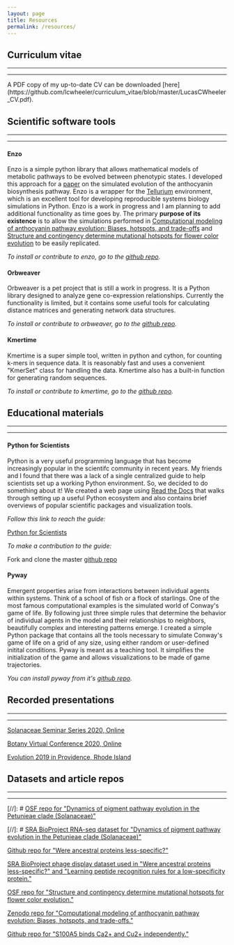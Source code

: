 ```yaml
---
layout: page
title: Resources
permalink: /resources/
---
```


## Curriculum vitae
<hr><hr>
A PDF copy of my up-to-date CV can be downloaded [here](https://github.com/lcwheeler/curriculum_vitae/blob/master/LucasCWheeler_CV.pdf). 


## Scientific software tools
<hr><hr>

#### Enzo

Enzo is a simple python library that allows mathematical models of metabolic pathways to be evolved between phenotypic states. I developed this approach for a [paper](https://www.biorxiv.org/content/early/2019/01/03/511089) on the simulated evolution of the anthocyanin biosynthesis pathway. Enzo is a wrapper for the [Tellurium](http://tellurium.analogmachine.org/) environment, which is an excellent tool for developing reproducible systems biology simulations in Python. Enzo is a work in progress and I am planning to add additional functionality as time goes by. The primary **purpose of its existence** is to allow the simulations performed in [Computational modeling of anthocyanin pathway evolution: Biases, hotspots, and trade-offs](https://www.biorxiv.org/content/early/2019/01/03/511089) and [Structure and contingency determine mutational hotspots for flower color evolution](https://www.biorxiv.org/content/10.1101/2020.08.18.256503v1) to be easily replicated. 

*To install or contribute to enzo, go to the [github repo](https://github.com/lcwheeler/enzo).*


#### Orbweaver

Orbweaver is a pet project that is still a work in progress. It is a Python library designed to analyze gene co-expression relationships. Currently the functionality is limited, but it contains some useful tools for calculating distance matrices and generating network data structures.

*To install or contribute to orbweaver, go to the [github repo](https://github.com/lcwheeler/orbweaver).*


#### Kmertime

Kmertime is a super simple tool, written in python and cython, for counting k-mers in sequence data. It is reasonably fast and uses a convenient "KmerSet" class for handling the data. Kmertime also has a built-in function for generating random sequences. 

*To install or contribute to kmertime, go to the [github repo](https://github.com/lcwheeler/kmertime).*


## Educational materials
<hr><hr>

#### Python for Scientists

Python is a very useful programming language that has become increasingly popular in the scientifc community in recent years. 
My friends and I found that there was a lack of a single centralized guide to help scientists set up a working Python environment. 
So, we decided to do something about it! We created a web page using [Read the Docs](https://readthedocs.org/) that walks through 
setting up a useful Python ecosystem and also contains brief overviews of popular scientific packages and visualization tools. 

*Follow this link to reach the guide:* 

[Python for Scientists](https://python-for-scientists.readthedocs.io/en/latest/#)


*To make a contribution to the guide:* 

Fork and clone the master [github repo](https://github.com/Zsailer/python-for-scientists)


#### Pyway
Emergent properties arise from interactions between individual agents within systems. Think of a school of fish or a flock of starlings. One of the most famous computational examples is the simulated world of Conway's game of life. By following just three simple rules that determine the behavior of individual agents in the model and their relationships to neighbors, beautifully complex and interesting patterns emerge. I created a simple Python package that contains all the tools necessary to simulate Conway's game of life on a grid of any size, using either random or user-defined initital conditions. Pyway is meant as a teaching tool. It simplifies the initialization of the game and allows visualizations to be made of game trajectories. 

*You can install pyway from it's [github repo](https://github.com/lcwheeler/pyway).* 


## Recorded presentations
<hr><hr>

[Solanaceae Seminar Series 2020, Online](https://www.youtube.com/watch?v=OhSREoCemU0&feature=youtu.be)

[Botany Virtual Conference 2020, Online](https://www.youtube.com/watch?v=FpXiIhmI6p8&t=21s)

[Evolution 2019 in Providence, Rhode Island](https://www.youtube.com/watch?v=py3jSv0BCgE)


## Datasets and article repos
<hr><hr>

[//]: # [OSF repo for "Dynamics of pigment pathway evolution in the Petunieae clade (Solanaceae)"](https://osf.io/b7gcp/)


[//]: # [SRA BioProject RNA-seq dataset for "Dynamics of pigment pathway evolution in the Petunieae clade (Solanaceae)"](https://www.ncbi.nlm.nih.gov/sra/PRJNA746328)


[Github repo for "Were ancestral proteins less-specific?"](https://github.com/harmslab/were-anc-less-specific)


[SRA BioProject phage display dataset used in "Were ancestral proteins less-specific?" and "Learning peptide recognition rules for a low-specificity protein."](https://www.ncbi.nlm.nih.gov/bioproject?LinkName=sra_bioproject&from_uid=11384227)


[OSF repo for "Structure and contingency determine mutational hotspots for flower color evolution."](https://osf.io/kxr23/)


[Zenodo repo for "Computational modeling of anthocyanin pathway evolution: Biases, hotspots, and trade-offs."](https://zenodo.org/record/2611739#.X9UWM8J7k8p)


[Github repo for "S100A5 binds Ca2+ and Cu2+ independently."](https://github.com/harmslab/wheeler-harms-S100A5-Ca-Cu-data)








